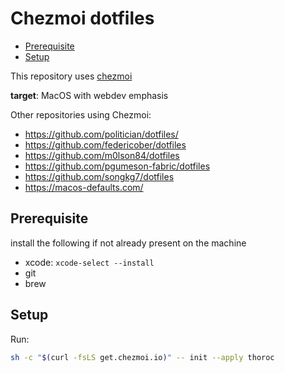# Chezmoi dotfiles

<!-- START doctoc generated TOC please keep comment here to allow auto update -->
<!-- DON'T EDIT THIS SECTION, INSTEAD RE-RUN doctoc TO UPDATE -->

- [Prerequisite](#prerequisite)
- [Setup](#setup)

<!-- END doctoc generated TOC please keep comment here to allow auto update -->

This repository uses [chezmoi](https://www.chezmoi.io/)

**target**: MacOS with webdev emphasis

Other repositories using Chezmoi:

- <https://github.com/politician/dotfiles/>
- <https://github.com/federicober/dotfiles>
- <https://github.com/m0lson84/dotfiles>
- <https://github.com/pgumeson-fabric/dotfiles>
- <https://github.com/songkg7/dotfiles>
- <https://macos-defaults.com/>

## Prerequisite

install the following if not already present on the machine

- xcode: `xcode-select --install`
- git
- brew

## Setup

Run:

```sh
sh -c "$(curl -fsLS get.chezmoi.io)" -- init --apply thoroc
```
